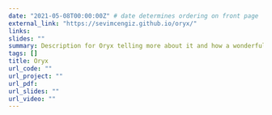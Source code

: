 ```yaml
---
date: "2021-05-08T00:00:00Z" # date determines ordering on front page
external_link: "https://sevimcengiz.github.io/oryx/"
links:
slides: ""
summary: Description for Oryx telling more about it and how a wonderful tool it is.
tags: []
title: Oryx
url_code: ""
url_project: ""
url_pdf:
url_slides: ""
url_video: ""
---
```


